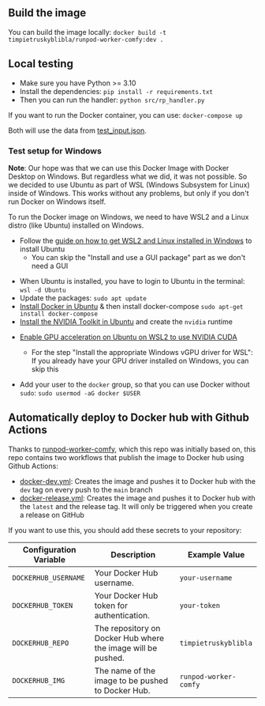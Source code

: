
## Build the image

You can build the image locally: `docker build -t timpietruskyblibla/runpod-worker-comfy:dev .`

## Local testing

* Make sure you have Python >= 3.10
* Install the dependencies: `pip install -r requirements.txt`
* Then you can run the handler: `python src/rp_handler.py`

If you want to run the Docker container, you can use: `docker-compose up`

Both will use the data from [test_input.json](./test_input.json).

### Test setup for Windows

**Note**: Our hope was that we can use this Docker Image with Docker Desktop on Windows. But regardless what we did, it was not possible. So we decided to use Ubuntu as part of WSL (Windows Subsystem for Linux) inside of Windows. This works without any problems, but only if you don't run Docker on Windows itself.

To run the Docker image on Windows, we need to have WSL2 and a Linux distro (like Ubuntu) installed on Windows.

- Follow the [guide on how to get WSL2 and Linux installed in Windows](https://ubuntu.com/tutorials/install-ubuntu-on-wsl2-on-windows-11-with-gui-support#1-overview) to install Ubuntu
  - You can skip the "Install and use a GUI package" part as we don't need a GUI

* When Ubuntu is installed, you have to login to Ubuntu in the terminal: `wsl -d Ubuntu`
* Update the packages: `sudo apt update`
* [Install Docker in Ubuntu](https://docs.docker.com/engine/install/ubuntu/) & then install docker-compose `sudo apt-get install docker-compose`
* [Install the NVIDIA Toolkit in Ubuntu](https://docs.nvidia.com/datacenter/cloud-native/container-toolkit/latest/install-guide.html#configuring-docker) and create the `nvidia` runtime

- [Enable GPU acceleration on Ubuntu on WSL2 to use NVIDIA CUDA](https://ubuntu.com/tutorials/enabling-gpu-acceleration-on-ubuntu-on-wsl2-with-the-nvidia-cuda-platform#1-overview)

  - For the step "Install the appropriate Windows vGPU driver for WSL": If you already have your GPU driver installed on Windows, you can skip this

- Add your user to the `docker` group, so that you can use Docker without `sudo`: `sudo usermod -aG docker $USER`


## Automatically deploy to Docker hub with Github Actions
Thanks to [runpod-worker-comfy](https://github.com/blib-la/runpod-worker-comfy), which this repo was initially based on, this repo contains two workflows that publish the image to Docker hub using Github Actions:

* [docker-dev.yml](.github/workflows/docker-dev.yml): Creates the image and pushes it to Docker hub with the `dev` tag on every push to the `main` branch
* [docker-release.yml](.github/workflows/docker-release.yml): Creates the image and pushes it to Docker hub with the `latest` and the release tag. It will only be triggered when you create a release on GitHub

If you want to use this, you should add these secrets to your repository:

| Configuration Variable | Description                                                  | Example Value         |
| ---------------------- | ------------------------------------------------------------ | --------------------- |
| `DOCKERHUB_USERNAME`   | Your Docker Hub username.                                    | `your-username`       |
| `DOCKERHUB_TOKEN`      | Your Docker Hub token for authentication.                    | `your-token`          |
| `DOCKERHUB_REPO`       | The repository on Docker Hub where the image will be pushed. | `timpietruskyblibla`  |
| `DOCKERHUB_IMG`        | The name of the image to be pushed to Docker Hub.            | `runpod-worker-comfy` |
